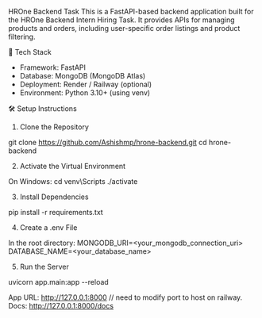 HROne Backend Task
This is a FastAPI-based backend application built for the HROne Backend Intern Hiring Task. It provides APIs for managing products and orders, including user-specific order listings and product filtering.


🚀 Tech Stack
- Framework: FastAPI
- Database: MongoDB (MongoDB Atlas)
- Deployment: Render / Railway (optional)
- Environment: Python 3.10+ (using venv)

  
🛠️ Setup Instructions

1. Clone the Repository

git clone https://github.com/Ashishmp/hrone-backend.git
cd hrone-backend

2. Activate the Virtual Environment

On Windows:
cd venv\Scripts
./activate


3. Install Dependencies 

pip install -r requirements.txt

4. Create a .env File

In the root directory:
MONGODB_URI=<your_mongodb_connection_uri>
DATABASE_NAME=<your_database_name>

5. Run the Server

uvicorn app.main:app --reload

App URL: http://127.0.0.1:8000  // need to modify port to host on railway.
Docs: http://127.0.0.1:8000/docs 
